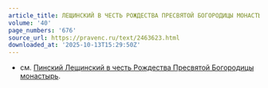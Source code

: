 ```yaml
---
article_title: ЛЕЩИНСКИЙ В ЧЕСТЬ РОЖДЕСТВА ПРЕСВЯТОЙ БОГОРОДИЦЫ МОНАСТЫРЬ
volume: '40'
page_numbers: '676'
source_url: https://pravenc.ru/text/2463623.html
downloaded_at: '2025-10-13T15:29:50Z'
---
```


- см. [Пинский Лещинский в честь Рождества Пресвятой Богородицы монастырь](<https://pravenc.ru/text/Пинский Лещинский в честь Рождества Пресвятой Богородицы монастырь.html>).

